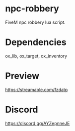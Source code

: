 # npc-robbery
FiveM npc robbery lua script.

# Dependencies
ox_lib, ox_target, ox_inventory

# Preview
https://streamable.com/fzdatp

# Discord
https://discord.gg/AYZepnneJE
